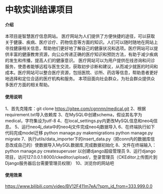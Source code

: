 # 中软实训结课项目

#### 介绍
本项目是智慧医疗信息网站。 医疗网站为人们提供了方便快捷的途径，可以获取关于健康、疾病、医疗诊疗、药物信息等方面的知识。人们可以随时随地在网站上寻找健康相关信息，帮助他们更好地了解自己的健康状况和选项。医疗网站可以提供丰富的健康教育资源，向公众传递正确的医疗知识和预防方法，有助于减少疾病的发生和传播，提高人们的健康意识。 医疗网站可以为用户提供在线咨询和问诊服务，使患者能够远程与医生交流，获取初步诊断和建议，从而减少就医的时间和成本。医疗网站可以整合医疗资源，包括医院、诊所、药店等信息，帮助患者更好地选择和定位合适的医疗机构和服务。
本项目面向社会群众，为社会群众提供众多医疗方面的相关帮助。
#### 使用说明

1、首先克隆库：git clone https://gitee.com/cgnnnn/medical.git
2、根据requirement.txt导入依赖库
3、在MySQL中创建schema，假设其名字为medical，字符集设为utf-8
4、在local_settings.py内更改MySQL信息和neo4j信息。
5、运行neo4j_data中的neo4j文件完成neo4j数据导入
6、在终端执行如下代码完成model迁移
python manage.py makemigrations
python manage.py migrate
7、执行utils/data_importer下的insert_data.py（把conn内的数据库信息改成自己的）使数据导入MySQL数据库,完成数据初始化
8、文件在终端输入：python manage.py createsuperuser 以创建django超级管理员
9、运行django项目，访问127.0.0.1:8000/ckeditor/upload/，登录管理员（CKEditor上传图片到Django服务器后台需要管理员权限）
10、浏览你的网站吧
#### 使用效果
https://www.bilibili.com/video/BV12F411m7eA/?spm_id_from=333.999.0.0
